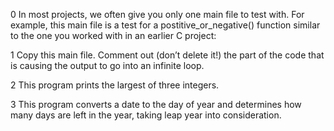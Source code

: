 0 In most projects, we often give you only one main file to test with. For example, this main file is a test for a postitive_or_negative() function similar to the one you worked with in an earlier C project:

1 Copy this main file. Comment out (don’t delete it!) the part of the code that is causing the output to go into an infinite loop.

2 This program prints the largest of three integers.

3 This program converts a date to the day of year and determines how many days are left in the year, taking leap year into consideration. 
